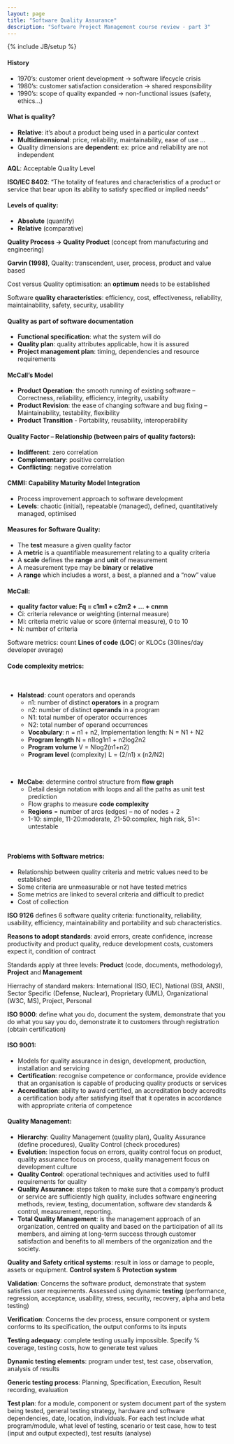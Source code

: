 ```yaml
---
layout: page
title: "Software Quality Assurance"
description: "Software Project Management course review - part 3"
---
```

{% include JB/setup %}

#### History
* 1970’s: customer orient development -> software lifecycle crisis
* 1980’s: customer satisfaction consideration -> shared responsibility
* 1990’s: scope of quality expanded -> non-functional issues (safety, ethics…)

#### What is quality?
* **Relative**: it’s about a product being used in a particular context
* **Multidimensional**: price, reliability, maintainability, ease of use …
* Quality dimensions are **dependent**: ex: price and reliability are not independent
 
 **AQL**: Acceptable Quality Level

**ISO/IEC 8402**: “The totality of features and characteristics of a product or service that bear upon its ability to satisfy specified or implied needs”

#### **Levels** of quality:
* **Absolute** (quantify)
* **Relative** (comparative)

**Quality Process -> Quality Product** (concept from manufacturing and engineering)

**Garvin (1998)**, Quality: transcendent, user, process, product and value based

Cost versus Quality optimisation: an **optimum** needs to be established

Software **quality characteristics**: efficiency, cost, effectiveness, reliability, maintainability, safety, security, usability

#### Quality as part of **software documentation**
* **Functional specification**: what the system will do
* **Quality plan**: quality attributes applicable, how it is assured
* **Project management plan**: timing, dependencies and resource requirements

#### **McCall’s Model**
* **Product Operation**: the smooth running of existing software – Correctness, reliability, efficiency, integrity, usability
* **Product Revision**: the ease of changing software and bug fixing – Maintainability, testability, flexibility
* **Product Transition** - Portability, reusability, interoperability

#### **Quality Factor** – Relationship (between pairs of quality factors):
* **Indifferent**: zero correlation
* **Complementary**: positive correlation
* **Conflicting**: negative correlation

#### **CMMI**: Capability Maturity Model Integration
* Process improvement approach to software development
* **Levels**: chaotic (initial), repeatable (managed), defined, quantitatively managed, optimised

#### **Measures** for Software Quality:
* The **test** measure a given quality factor
* A **metric** is a quantifiable measurement relating to a quality criteria
* A **scale** defines the **range** and **unit** of measurement
* A measurement type may be **binary** or **relative**
* A **range** which includes a worst, a best, a planned and a “now” value

#### McCall: 
* **quality factor value: Fq = c1m1 + c2m2 + … + cnmn**
* Ci: criteria relevance or weighting (internal measure)
* Mi: criteria metric value or score (internal measure), 0 to 10
* N: number of criteria

Software metrics: count **Lines of code** (**LOC**) or KLOCs (30lines/day developer average)

#### Code complexity metrics:

<br/>

* **Halstead**: count operators and operands
	- n1: number of distinct **operators** in a program
	- n2: number of distinct **operands** in a program
	- N1: total number of operator occurrences
	- N2: total number of operand occurrences
	- **Vocabulary**: n = n1 + n2, Implementation length: N = N1 + N2
	- **Program length** N = n1log1n1 + n2log2n2
	- **Program volume** V = Nlog2(n1+n2)
	- **Program level** (complexity) L = (2/n1) x (n2/N2)

<br/>

* **McCabe**: determine control structure from **flow graph**
	- Detail design notation with loops and all the paths as unit test prediction
	- Flow graphs to measure **code complexity**
	- **Regions** = number of arcs (edges) – no of nodes + 2
	- 1-10: simple, 11-20:moderate, 21-50:complex, high risk, 51+: untestable

<br/>

#### Problems with Software metrics:
* Relationship between quality criteria and metric values need to be established
* Some criteria are unmeasurable or not have tested metrics
* Some metrics are linked to several criteria and difficult to predict
* Cost of collection


**ISO 9126** defines 6 software quality criteria: functionality, reliability, usability, efficiency, maintainability and portability and sub characteristics.

**Reasons to adopt standards**: avoid errors, create confidence, increase productivity and product quality, reduce development costs, customers expect it, condition of contract

Standards apply at three levels: **Product** (code, documents, methodology), **Project** and **Management**

Hierrachy of standard makers: International (ISO, IEC), National (BSI, ANSI), Sector Specific (Defense, Nuclear), Proprietary (UML), Organizational (W3C, MS), Project, Personal

**ISO 9000**: define what you do, document the system, demonstrate that you do what you say you do, demonstrate it to customers through registration (obtain certification)

#### ISO 9001: 
* Models for quality assurance in design, development, production, installation and servicing
* **Certification**: recognise competence or conformance, provide evidence that an organisation is capable of producing quality products or services
* **Accreditation**: ability to award certified, an accreditation body accredits a certification body after satisfying itself that it operates in accordance with appropriate criteria of competence

#### Quality Management:
* **Hierarchy**: Quality Management (quality plan), Quality Assurance (define procedures), Quality Control (check procedures)
* **Evolution**: Inspection focus on errors, quality control focus on product, quality assurance focus on process, quality management focus on development culture
* **Quality Control**: operational techniques and activities used to fulfil requirements for quality
* **Quality Assurance**: steps taken to make sure that a company’s product or service are sufficiently high quality, includes software engineering methods, review, testing, documentation, software dev standards & control, measurement, reporting.
* **Total Quality Management**: is the management approach of an organization, centred on quality and based on the participation of all its members, and aiming at long-term success through customer satisfaction and benefits to all members of the organization and the society.

**Quality and Safety critical systems**: result in loss or damage to people, assets or equipment. **Control system** & **Protection system**

**Validation**: Concerns the software product, demonstrate that system satisfies user requirements. Assessed using dynamic **testing** (performance, regression, acceptance, usability, stress, security, recovery, alpha and beta testing)

**Verification**: Concerns the dev process, ensure component or system conforms to its specification, the output conforms to its inputs

**Testing adequacy**: complete testing usually impossible. Specify % coverage, testing costs, how to generate test values

**Dynamic testing elements**: program under test, test case, observation, analysis of results

**Generic testing process**: Planning, Specification, Execution, Result recording, evaluation

**Test plan**: for a module, component or system document part of the system being tested, general testing strategy, hardware and software dependencies, date, location, individuals. For each test include what program/module, what level of testing, scenario or test case, how to test (input and output expected), test results (analyse)
